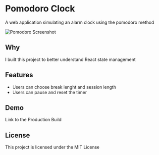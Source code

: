 # Pomodoro Clock
A web application simulating an alarm clock using the pomodoro method

![Pomodoro Screenshot](https://bstefansen.github.io/Portfolio/images/pomodoroClockPic.JPG)

## Why
I built this project to better understand React state management

## Features
- Users can choose break lenght and session length
- Users can pause and reset the timer

## Demo
Link to the <a target="https://bstefansen.github.io/PomodoroClock/">Production Build</a>

## License
This project is licensed under the MIT License
